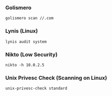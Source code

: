### Golismero

```golismero scan //.com```

### Lynis (Linux)

```lynis audit system```

### Nikto (Low Security)

```nikto -h 10.0.2.5```

### Unix Privesc Check (Scanning on Linux)

```unix-privesc-check standard```


